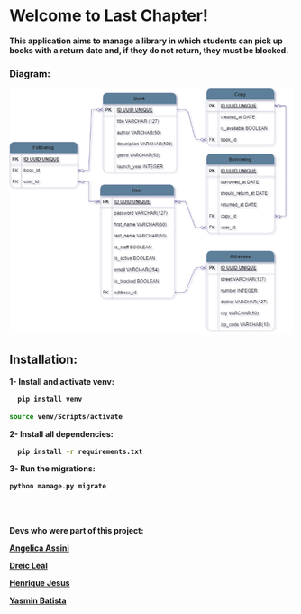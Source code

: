 <h1>Welcome to <strong>Last Chapter!<strong></h1>

This application aims to manage a library in which students can pick up books with a return date and, if they do not return, they must be blocked.

<h3>Diagram:</h3>

![Library](DER_last_chapter.png)

<h2>Installation:</h2>

1- Install and activate venv:
```bash
  pip install venv
```
```bash
source venv/Scripts/activate
```

2- Install all dependencies:
```bash
  pip install -r requirements.txt
```
3- Run the migrations:
```bash
python manage.py migrate

```

<br></br>

Devs who were part of this project:

[Angelica Assini](https://www.linkedin.com/in/angelica-assini/)

[Dreic Leal](https://www.linkedin.com/in/dreicleal/)

[Henrique Jesus](https://www.linkedin.com/in/henrique-jesus128/)

[Yasmin Batista](https://www.linkedin.com/in/tsukedev/)

